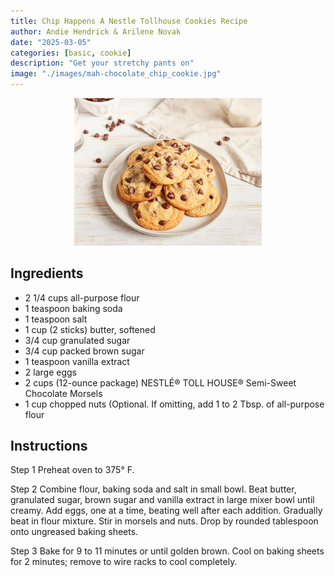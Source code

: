 ```yaml
---
title: Chip Happens A Nestle Tollhouse Cookies Recipe
author: Andie Hendrick & Arilene Novak
date: "2025-03-05"
categories: [basic, cookie]
description: "Get your stretchy pants on"
image: "./images/mah-chocolate_chip_cookie.jpg"
---
```


<!-- Replace the img src file path below with the same path you used in the YAML above -->
<p align="center">
  <img src="./images/mah-chocolate_chip_cookie.jpg" alt="Nestle Tollholl Cookie" width="300"/>
</p>

## Ingredients

- 2 1/4 cups all-purpose flour
- 1 teaspoon baking soda
- 1 teaspoon salt
- 1 cup (2 sticks) butter, softened
- 3/4 cup granulated sugar
- 3/4 cup packed brown sugar
- 1 teaspoon vanilla extract
- 2 large eggs
- 2 cups (12-ounce package) NESTLÉ® TOLL HOUSE® Semi-Sweet Chocolate Morsels
- 1 cup chopped nuts (Optional. If omitting, add 1 to 2 Tbsp. of all-purpose flour

## Instructions

Step 1
Preheat oven to 375° F.

Step 2
Combine flour, baking soda and salt in small bowl. Beat butter, granulated sugar, brown sugar and vanilla extract in large mixer bowl until creamy. Add eggs, one at a time, beating well after each addition. Gradually beat in flour mixture. Stir in morsels and nuts. Drop by rounded tablespoon onto ungreased baking sheets.

Step 3
Bake for 9 to 11 minutes or until golden brown. Cool on baking sheets for 2 minutes; remove to wire racks to cool completely.

